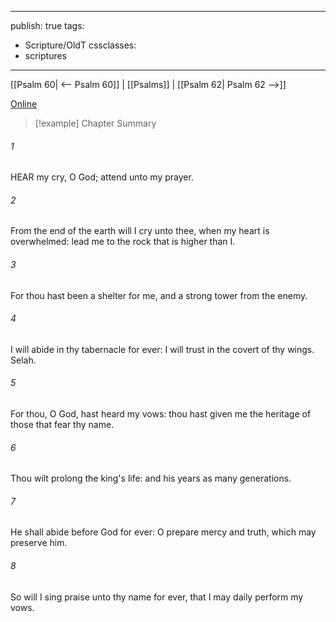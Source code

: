 

---
publish: true
tags:
  - Scripture/OldT
cssclasses:
  - scriptures
---
[[Psalm 60| <-- Psalm 60]] | [[Psalms]] | [[Psalm 62| Psalm 62 -->]]

[Online](https://churchofjesuschrist.org/study/scriptures/ot/ps/61?lang=eng)

>[!example] Chapter Summary
>
###### 1
HEAR my cry, O God; attend unto my prayer.
###### 2
From the end of the earth will I cry unto thee, when my heart is overwhelmed: lead me to the rock that is higher than I.
###### 3
For thou hast been a shelter for me, and a strong tower from the enemy.
###### 4
I will abide in thy tabernacle for ever: I will trust in the covert of thy wings.  Selah.
###### 5
For thou, O God, hast heard my vows: thou hast given me the heritage of those that fear thy name.
###### 6
Thou wilt prolong the king's life: and his years as many generations.
###### 7
He shall abide before God for ever: O prepare mercy and truth, which may preserve him.
###### 8
So will I sing praise unto thy name for ever, that I may daily perform my vows.



